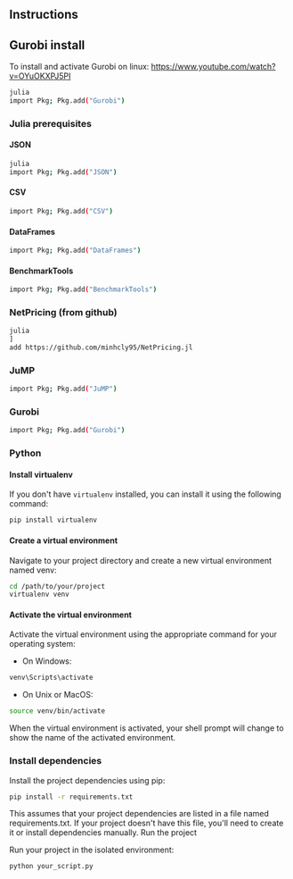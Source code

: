 ## Instructions


## Gurobi install
To install and activate Gurobi on linux:
https://www.youtube.com/watch?v=OYuOKXPJ5PI

```bash
julia
import Pkg; Pkg.add("Gurobi")
```

### Julia prerequisites
#### JSON
```bash
julia
import Pkg; Pkg.add("JSON")
```
#### CSV
```bash  
import Pkg; Pkg.add("CSV")  
```
#### DataFrames
```bash  
import Pkg; Pkg.add("DataFrames")  
```
#### BenchmarkTools
```bash
import Pkg; Pkg.add("BenchmarkTools")
```

### NetPricing (from github)
```bash
julia
]
add https://github.com/minhcly95/NetPricing.jl
```
### JuMP

```bash  
import Pkg; Pkg.add("JuMP")  
```
### Gurobi

```bash  
import Pkg; Pkg.add("Gurobi")  
```


### Python

#### Install virtualenv

If you don't have `virtualenv` installed, you can install it using the following command:

```bash
pip install virtualenv
```

#### Create a virtual environment

Navigate to your project directory and create a new virtual environment named venv:

```bash
cd /path/to/your/project
virtualenv venv
```

#### Activate the virtual environment

Activate the virtual environment using the appropriate command for your operating system:

- On Windows:
```bash
venv\Scripts\activate
```

- On Unix or MacOS:
```bash
source venv/bin/activate
```


When the virtual environment is activated, your shell prompt will change to show the name of the activated environment.

### Install dependencies

Install the project dependencies using pip:

```bash
pip install -r requirements.txt
```

This assumes that your project dependencies are listed in a file named requirements.txt. If your project doesn't have this file, you'll need to create it or install dependencies manually.
Run the project

Run your project in the isolated environment:

```bash
python your_script.py
```
